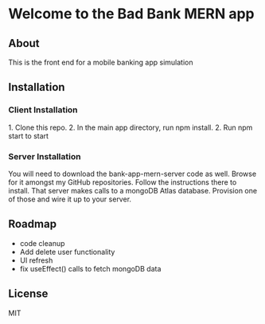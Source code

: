 <h1>Welcome to the Bad Bank MERN app</h1>
<h2>About</h2>
<p>This is the front end for a mobile banking app simulation</p>
<h2>Installation</h2>
<h3>Client Installation</h3>
<p>1. Clone this repo.  2. In the main app directory, run npm install.  2. Run npm start to start </p>
<h3>Server Installation</h3>
<p>You will need to download the bank-app-mern-server code as well.  Browse for it amongst my GitHub repositories.  Follow the instructions there to install.  That server makes calls to a mongoDB Atlas database.  Provision one of those and wire it up to your server.
<h2>Roadmap</h2>
<ul>
<li>code cleanup</li>
<li>Add delete user functionality</li>
<li>UI refresh</li>
<li>fix useEffect() calls to fetch mongoDB data</li>
</ul>
<h2>License</h2>
<p>MIT</p>
